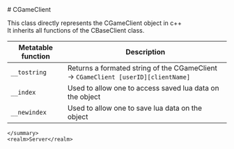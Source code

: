 <type name="CGameClient" category="classfunc" is="class">
	<summary>
# CGameClient

This class directly represents the CGameClient object in c++<br>
It inherits all functions of the <page>CBaseClient</page> class.

<added version="0.7"></added>

| Metatable function | Description |
|-------|------|
| `__tostring` | Returns a formated string of the CGameClient -> `CGameClient [userID][clientName]` |
| `__index` | Used to allow one to access saved lua data on the object |
| `__newindex` | Used to allow one to save lua data on the object |
	</summary>
	<realm>Server</realm>
</type>